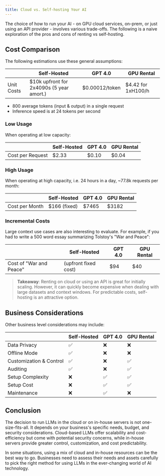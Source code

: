 ```yaml
---
title: Cloud vs. Self-hosting Your AI
---
```


<head>
    <title>Cloud vs. Self-hosting Your AI</title>
    <meta name="description" content="Explore the pros and cons of renting AI services from the cloud versus self-hosting, including cost comparisons, business considerations, and conclusions about the best approach for different scenarios."/>
    <meta name="keywords" content="Cloud AI, Self-hosted AI, AI cost comparison, AI business considerations, AI deployment, cloud vs self-hosting AI"/>
    <meta property="og:title" content="Cloud vs. Self-hosting Your AI"/>
    <meta property="og:description" content="Explore the pros and cons of renting AI services from the cloud versus self-hosting, including cost comparisons, business considerations, and conclusions about the best approach for different scenarios."/>
    <meta property="og:url" content="https://yourwebsite.com/articles/cloud-vs-self-hosting-your-ai"/>
    <meta name="twitter:card" content="summary"/>
    <meta name="twitter:title" content="Cloud vs. Self-hosting Your AI"/>
    <meta name="twitter:description" content="Explore the pros and cons of renting AI services from the cloud versus self-hosting, including cost comparisons, business considerations, and conclusions about the best approach for different scenarios."/>
</head>

The choice of how to run your AI - on GPU cloud services, on-prem, or just using an API provider - involves various trade-offs. The following is a naive exploration of the pros and cons of renting vs self-hosting.

## Cost Comparison

The following estimations use these general assumptions:

|            | Self-Hosted                              | GPT 4.0        | GPU Rental         |
| ---------- | ---------------------------------------- | -------------- | ------------------ |
| Unit Costs | $10k upfront for 2x4090s (5 year amort.) | $0.00012/token | $4.42 for 1xH100/h |

- 800 average tokens (input & output) in a single request
- Inference speed is at 24 tokens per second

### Low Usage

When operating at low capacity:

|                  | Self-Hosted | GPT 4.0 | GPU Rental |
| ---------------- | ----------- | ------- | ---------- |
| Cost per Request | $2.33       | $0.10   | $0.04      |

### High Usage

When operating at high capacity, i.e. 24 hours in a day, ~77.8k requests per month:

|                | Self-Hosted  | GPT 4.0 | GPU Rental |
| -------------- | ------------ | ------- | ---------- |
| Cost per Month | $166 (fixed) | $7465   | $3182      |

### Incremental Costs

Large context use cases are also interesting to evaluate. For example, if you had to write a 500 word essay summarizing Tolstoy's "War and Peace":

|                         | Self-Hosted          | GPT 4.0 | GPU Rental |
| ----------------------- | -------------------- | ------- | ---------- |
| Cost of "War and Peace" | (upfront fixed cost) | $94     | $40        |

> **Takeaway**: Renting on cloud or using an API is great for initially scaling. However, it can quickly become expensive when dealing with large datasets and context windows. For predictable costs, self-hosting is an attractive option.

## Business Considerations

Other business level considerations may include:

|                         | Self-Hosted | GPT 4.0 | GPU Rental |
| ----------------------- | ----------- | ------- | ---------- |
| Data Privacy            | ✅          | ❌      | ❌         |
| Offline Mode            | ✅          | ❌      | ❌         |
| Customization & Control | ✅          | ❌      | ✅         |
| Auditing                | ✅          | ❌      | ✅         |
| Setup Complexity        | ❌          | ✅      | ✅         |
| Setup Cost              | ❌          | ✅      | ✅         |
| Maintenance             | ❌          | ✅      | ❌         |

## Conclusion

The decision to run LLMs in the cloud or on in-house servers is not one-size-fits-all. It depends on your business's specific needs, budget, and security considerations. Cloud-based LLMs offer scalability and cost-efficiency but come with potential security concerns, while in-house servers provide greater control, customization, and cost predictability.

In some situations, using a mix of cloud and in-house resources can be the best way to go. Businesses need to assess their needs and assets carefully to pick the right method for using LLMs in the ever-changing world of AI technology.
